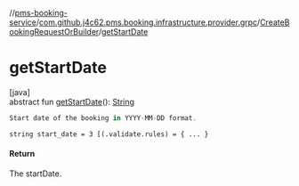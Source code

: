 //[pms-booking-service](../../../index.md)/[com.github.j4c62.pms.booking.infrastructure.provider.grpc](../index.md)/[CreateBookingRequestOrBuilder](index.md)/[getStartDate](get-start-date.md)

# getStartDate

[java]\
abstract fun [getStartDate](get-start-date.md)(): [String](https://docs.oracle.com/en/java/javase/23/docs/api/java.base/java/lang/String.html)

```kotlin
Start date of the booking in YYYY-MM-DD format.

```
`string start_date = 3 [(.validate.rules) = { ... }`

#### Return

The startDate.